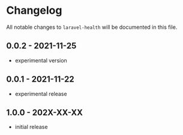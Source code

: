 # Changelog

All notable changes to `laravel-health` will be documented in this file.

## 0.0.2 - 2021-11-25

- experimental version

## 0.0.1 - 2021-11-22

- experimental release

## 1.0.0 - 202X-XX-XX

- initial release
